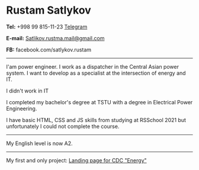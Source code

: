 # Rustam Satlykov #
  
**Tel:** +998 99 815-11-23 [Telegram](https://t.me/rustamsatlykov)
   
**E-mail:** Satlikov.rustma.mail@gmail.com
   
**FB:** facebook.com/satlykov.rustam

***
   
I'am power engineer. I work as a dispatcher in the Central Asian power system. I want to develop as a specialist at the intersection of energy and IT.
   
I didn't work in IT
  
I completed my bachelor's degree at TSTU with a degree in Electrical Power Engineering.

I have basic HTML, CSS and JS skills from studying at RSSchool 2021 but unfortunately I could not complete the course.

***

My English level is now A2.

***
My first and only project: [Landing page for CDC "Energy"](https://satlykov.github.io/CDC/)